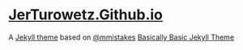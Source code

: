 # [JerTurowetz.Github.io](https://jerturowetz.github.io)
A [Jekyll theme](https://jekyllrb.com/docs/themes/) based on [@mmistakes](https://mmistakes.github.io/) [Basically Basic Jekyll Theme](https://mmistakes.github.io/jekyll-theme-basically-basic/)